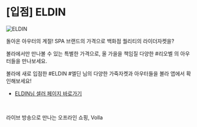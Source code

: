 # [입점] ELDIN

![ELDIN](../../assets/marketing/dist/seller-eldin.png)

돌아온 아우터의 계절! SPA 브랜드의 가격으로 백화점 퀄리티의 라이더자켓을?

볼라에서만 만나볼 수 있는 특별한 가격으로, 올 가을을 책임질 다양한 #리오벨 의 아우터들을 만나보세요.

볼라에 새로 입점한 #ELDIN #엘딘 님의 다양한 가죽자켓과 아우터들을 볼라 앱에서 확인해보세요!

- [ELDIN님 셀러 페이지 바로가기](volla://deeplink/seller/16)

<br>

라이브 방송으로 만나는 오프라인 쇼핑, Volla
